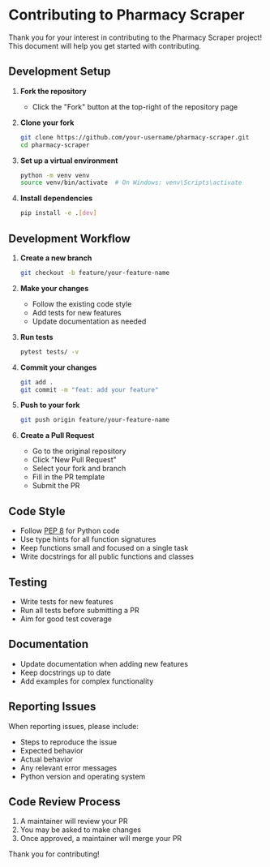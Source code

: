 # Contributing to Pharmacy Scraper

Thank you for your interest in contributing to the Pharmacy Scraper project! This document will help you get started with contributing.

## Development Setup

1. **Fork the repository**
   - Click the "Fork" button at the top-right of the repository page

2. **Clone your fork**
   ```bash
   git clone https://github.com/your-username/pharmacy-scraper.git
   cd pharmacy-scraper
   ```

3. **Set up a virtual environment**
   ```bash
   python -m venv venv
   source venv/bin/activate  # On Windows: venv\Scripts\activate
   ```

4. **Install dependencies**
   ```bash
   pip install -e .[dev]
   ```

## Development Workflow

1. **Create a new branch**
   ```bash
   git checkout -b feature/your-feature-name
   ```

2. **Make your changes**
   - Follow the existing code style
   - Add tests for new features
   - Update documentation as needed

3. **Run tests**
   ```bash
   pytest tests/ -v
   ```

4. **Commit your changes**
   ```bash
   git add .
   git commit -m "feat: add your feature"
   ```

5. **Push to your fork**
   ```bash
   git push origin feature/your-feature-name
   ```

6. **Create a Pull Request**
   - Go to the original repository
   - Click "New Pull Request"
   - Select your fork and branch
   - Fill in the PR template
   - Submit the PR

## Code Style

- Follow [PEP 8](https://www.python.org/dev/peps/pep-0008/) for Python code
- Use type hints for all function signatures
- Keep functions small and focused on a single task
- Write docstrings for all public functions and classes

## Testing

- Write tests for new features
- Run all tests before submitting a PR
- Aim for good test coverage

## Documentation

- Update documentation when adding new features
- Keep docstrings up to date
- Add examples for complex functionality

## Reporting Issues

When reporting issues, please include:
- Steps to reproduce the issue
- Expected behavior
- Actual behavior
- Any relevant error messages
- Python version and operating system

## Code Review Process

1. A maintainer will review your PR
2. You may be asked to make changes
3. Once approved, a maintainer will merge your PR

Thank you for contributing!
